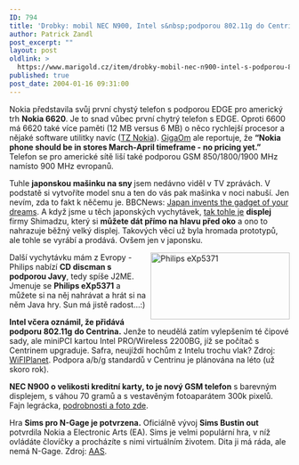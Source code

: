 ```yaml
---
ID: 794
title: 'Drobky: mobil NEC N900, Intel s&nbsp;podporou 802.11g do Centrina. Nokia 6620, japonská mašina na sny. CD přehrávač s&nbsp;podporou Javy'
author: Patrick Zandl
post_excerpt: ""
layout: post
oldlink: >
  https://www.marigold.cz/item/drobky-mobil-nec-n900-intel-s-podporou-802-11g-do-centrina-nokia-6620-japonska-masina-na-sny-cd-prehravac-s-podporou-javy
published: true
post_date: 2004-01-16 09:31:00
---
```

<p>
Nokia představila svůj první chystý telefon s podporou EDGE pro americký trh <STRONG>Nokia 6620</STRONG>. Je to snad vůbec první chytrý telefon s EDGE. Oproti 6600 má 6620 také více paměti (12 MB versus 6 MB) o něco rychlejší procesor a nějaké software utilitky navíc (<A href="http://press.nokia.com/PR/200401/930744_5.html" target=_blank>TZ Nokia</A>). <A href="http://gigaom.com/archives/2004/01/nokia_edge_but_not_till_april.html" target=_blank>GigaOm</A> ale reportuje, že <STRONG>&#8220;Nokia phone should be in stores March-April timeframe - no pricing yet.&#8221;</STRONG> Telefon se pro americké sítě liší také podporou GSM 850/1800/1900 MHz namísto 900 MHz evropanů.</p>

<p>
Tuhle <STRONG>japonskou mašinku na sny </STRONG>jsem nedávno viděl v TV zprávách. V podstatě si vytvoříte model snu a ten do vás pak mašinka v noci nabuší. Jen nevím, zda to fakt k něčemu je. BBCNews: <A href="http://news.bbc.co.uk/2/hi/asia-pacific/3395505.stm" target=_blank>Japan invents the gadget of your dreams</A>. A když jsme u těch japonských vychytávek, <A href="http://www.dottocomu.com/b/archives/000559.html" target=_blank>tak tohle je</A> <STRONG>displej</STRONG> firmy Shimadzu, který si <STRONG>můžete dát přímo na hlavu před oko</STRONG> a ono to nahrazuje běžný velký displej. Takových věcí už byla hromada prototypů, ale tohle se vyrábí a prodává. Ovšem jen v japonsku. </p>

<p>
<IMG height=120 alt="Philips eXp5371" src="/wp-content/uploads/preview/philips_j2me_cd.jpg" width=250 align=right>Další vychytávku mám z Evropy - Philips nabízí <STRONG>CD discman s podporou Javy</STRONG>, tedy spíše J2ME. Jmenuje se <STRONG>Philips eXp5371</STRONG> a můžete si na něj nahrávat a hrát si na něm Java hry. Sun má jistě radost...:)</p>

<p>
<STRONG>Intel včera oznámil, že přidává podporu 802.11g</STRONG> <STRONG>do Centrina.</STRONG> Jenže to neudělá zatím vylepšením té čipové sady, ale miniPCI kartou Intel PRO/Wireless 2200BG, jíž se počítač s Centrinem upgraduje. Safra, neujíždí hochům z Intelu trochu vlak? Zdroj: <A href="http://www.wi-fiplanet.com/news/article.php/3299851" target=_blank>WiFIPlanet</A>. Podpora a/b/g standardů v Centrinu je plánována na léto (už skoro rok).</p>

<p>
<STRONG>NEC N900 o velikosti kreditní karty, to je nový GSM telefon</STRONG> s barevným displejem, s váhou 70 gramů a s vestavěným fotoaparátem 300k pixelů. Fajn legrácka, <A href="http://neasia.nikkeibp.com/wcs/leaf?CID=onair/asabt/news/284152" target=_blank>podrobnosti a foto zde</A>. </p>

<p>
Hra <STRONG>Sims pro N-Gage je potvrzena.</STRONG> Oficiálně vývoj <STRONG>Sims Bustin out</STRONG> potvrdila Nokia a Electronic Arts (EA). Sims je velmi populární hra, v níž ovládáte človíčky a procházíte s nimi virtuálním životem. Dita ji má ráda, ale nemá N-Gage. Zdroj: <A href="http://www.allaboutsymbian.com/news.php?id=19359" target=_blank>AAS</A>.&#160;</p>
